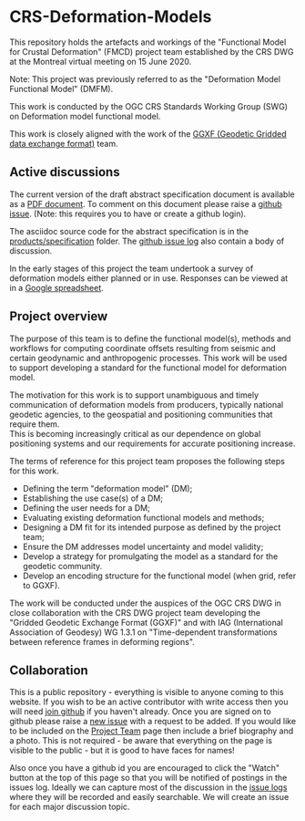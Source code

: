 CRS-Deformation-Models
======================

This repository holds the artefacts and workings of the "Functional Model for Crustal Deformation" (FMCD) project team established by the CRS DWG at the Montreal virtual meeting on 15 June 2020.

Note: This project was previously referred to as the "Deformation Model Functional Model" (DMFM).

This work is conducted by the OGC CRS Standards Working Group (SWG) on Deformation model functional model.  

This work is closely aligned with the work of the [GGXF (Geodetic Gridded data exchange format)](https://github.com/opengeospatial/CRS-Gridded-Geodetic-data-eXchange-Format) team.

## Active discussions

The current version of the draft abstract specification document is available as a [PDF document](https://github.com/opengeospatial/CRS-Deformation-Models/raw/master/products/specification/abstract-specification-functional-model-for-crustal-deformation.pdf). To comment on this document please raise  a [github issue](https://github.com/opengeospatial/CRS-Deformation-Models/issues). (Note: this requires you to have or create a github login).

The asciidoc source code for the abstract specification is in the [products/specification](https://github.com/opengeospatial/CRS-Deformation-Models/tree/master/products/specification) folder.  The [github issue log](https://github.com/opengeospatial/CRS-Deformation-Models/issues?q=is%3Aissue) also contain a body of discussion.

In the early stages of this project the team undertook a survey of deformation models either planned or in use. Responses can be viewed at in a [Google spreadsheet](https://docs.google.com/spreadsheets/d/13IdqZDj8x8gVl7OTk7BkkI2HxfW61ng0y0WdVReD0us).  

<!-- 
While the survey is formally closed, the [questionnaire](https://docs.google.com/forms/d/11PCSVojPPD062P96veEjuqSKjnRMCrU8TyIruWCbWt0) is still available.  New information or updates are always welcome.
-->

## Project overview

The purpose of this team is to define the functional model(s), methods and workflows for computing coordinate offsets resulting from seismic and certain geodynamic and anthropogenic processes.  This work will be used to support developing
a standard for the functional model for deformation model.

The motivation for this work is to support unambiguous and timely communication of deformation models from producers, typically national geodetic agencies, to the geospatial and positioning communities that require them.  
This is becoming increasingly critical as our dependence on global positioning systems and our requirements for accurate positioning increase.

The terms of reference for this project team proposes the following steps for this work.

* Defining the term "deformation model" (DM);
* Establishing the use case(s) of a DM;
* Defining the user needs for a DM;
* Evaluating existing deformation functional models and methods;
* Designing a DM fit for its intended purpose as defined by the project team;
* Ensure the DM addresses model uncertainty and model validity;
* Develop a strategy for promulgating the model as a standard for the geodetic community.
* Develop an encoding structure for the functional model (when grid, refer to GGXF).

The work will be conducted under the auspices of the OGC CRS DWG in close collaboration with the CRS DWG project team developing the "Gridded Geodetic Exchange Format (GGXF)" and with IAG (International Association of Geodesy) WG 1.3.1 on "Time-dependent transformations between reference frames in deforming regions".

## Collaboration

This is a public repository - everything is visible to anyone coming to this
website.  If you wish to be an active contributor with write access then you
will need [join github](https://github.com/join) if you haven't already.  Once
you are signed on to github please raise a [new issue](https://github.com/opengeospatial/CRS-Deformation-Models/issues/new) with a request to be added.  If you would like to be included on the
[Project Team](https://github.com/opengeospatial/CRS-Deformation-Models/wiki/Project-team) page then include a brief biography and a photo.  This is not
required - be aware that everything on the page is visible to the public -  but it is good to have faces for names!  

Also once you have a github id you are encouraged to click the "Watch" button at the top of this page so that you will be notified of postings in the issues log.  Ideally we can capture most of the discussion in the [issue logs](https://github.com/opengeospatial/CRS-Deformation-Models/issues) where they will be recorded and easily searchable.  We will create an issue for each major discussion topic.
